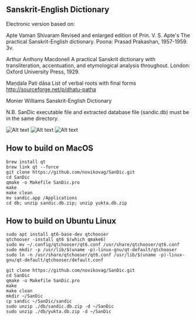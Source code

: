 ## Sanskrit-English Dictionary

Electronic version based on:

Apte Vaman Shivaram
Revised and enlarged edition of Prin. V. S. Apte's The practical Sanskrit-English dictionary. Poona: Prasad Prakashan, 1957-1959. 3v.

Arthur Anthony Macdonell
A practical Sanskrit dictionary with transliteration, accentuation, and etymological analysis throughout. London: Oxford University Press, 1929.

Maṇḍala Pati dāsa
List of verbal roots with final forms
http://sourceforge.net/p/dhatu-patha

Monier Williams
Sanskrit-English Dictionary

N.B.
SanDic executable file and extracted database file (sandic.db) must be in the same directory.

![Alt text](/misc/imgs/1.jpg?raw=true "Screen1")
![Alt text](/misc/imgs/2.jpg?raw=true "Screen2")
![Alt text](/misc/imgs/3.jpg?raw=true "Screen3")

## How to build on MacOS

```
brew install qt
brew link qt --force
git clone https://github.com/novikovag/SanDic.git
cd SanDic
qmake -o Makefile SanDic.pro
make
make clean
mv sandic.app /Applications
cd db; unzip sandic.db.zip; unzip yukta.db.zip
```

## How to build on Ubuntu Linux

```
sudo apt install qt6-base-dev qtchooser
qtchooser -install qt6 $(which qmake6)
sudo mv ~/.config/qtchooser/qt6.conf /usr/share/qtchooser/qt6.conf
sudo mkdir -p /usr/lib/$(uname -p)-linux-gnu/qt-default/qtchooser
sudo ln -n /usr/share/qtchooser/qt6.conf /usr/lib/$(uname -p)-linux-gnu/qt-default/qtchooser/default.conf

git clone https://github.com/novikovag/SanDic.git
cd SanDic
qmake -o Makefile SanDic.pro
make
make clean
mkdir ~/SanDic
cp sandic ~/SanDic/sandic
sudo unzip ./db/sandic.db.zip -d ~/SanDic
sudo unzip ./db/yukta.db.zip -d ~/SanDic
```
